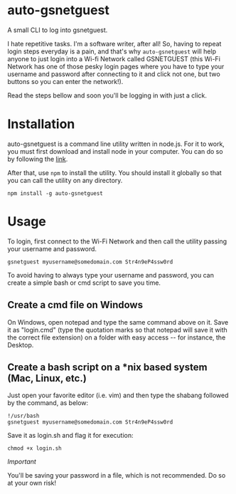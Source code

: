# auto-gsnetguest
A small CLI to log into gsnetguest.

I hate repetitive tasks. I'm a software writer, after all! So, having to repeat login steps everyday is a pain, and that's why `auto-gsnetguest` will help anyone to just login into a Wi-fi Network called GSNETGUEST (this Wi-Fi Network has one of those pesky login pages where you have to type your username and password after connecting to it and click not one, but two buttons so you can enter the network!).

Read the steps bellow and soon you'll be logging in with just a click.

# Installation

auto-gsnetguest is a command line utility written in node.js. For it to work, you must first download and install node in your computer. You can do so by following the [link](https://nodejs.org/en/download/).

After that, use `npm` to install the utility. You should install it globally so that you can call the utility on any directory.

```
npm install -g auto-gsnetguest
```

# Usage

To login, first connect to the Wi-Fi Network and then call the utility passing your username and password.

```
gsnetguest myusername@somedomain.com Str4n9eP4ssw0rd
```

To avoid having to always type your username and password, you can create a simple bash or cmd script to save you time. 

## Create a cmd file on Windows

On Windows, open notepad and type the same command above on it. Save it as "login.cmd" (type the quotation marks so that notepad will save it with the correct file extension) on a folder with easy access -- for instance, the Desktop.

## Create a bash script on a *nix based system (Mac, Linux, etc.)

Just open your favorite editor (i.e. vim) and then type the shabang followed by the command, as below:

```
!/usr/bash
gsnetguest myusername@somedomain.com Str4n9eP4ssw0rd
```

Save it as login.sh and flag it for execution:

```
chmod +x login.sh
```

*Important* 

You'll be saving your password in a file, which is not recommended. Do so at your own risk!



